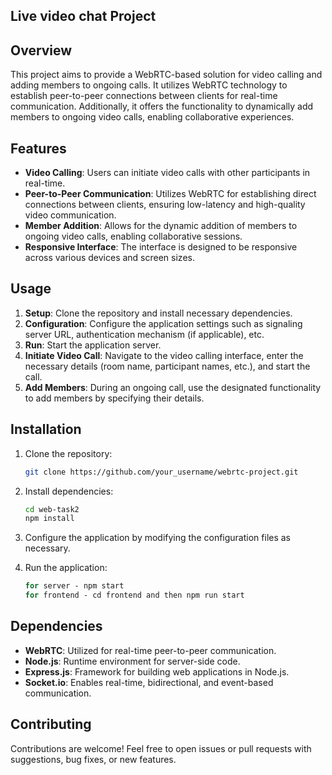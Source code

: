 ## Live video chat Project

## Overview
This project aims to provide a WebRTC-based solution for video calling and adding members to ongoing calls. It utilizes WebRTC technology to establish peer-to-peer connections between clients for real-time communication. Additionally, it offers the functionality to dynamically add members to ongoing video calls, enabling collaborative experiences.

## Features
- **Video Calling**: Users can initiate video calls with other participants in real-time.
- **Peer-to-Peer Communication**: Utilizes WebRTC for establishing direct connections between clients, ensuring low-latency and high-quality video communication.
- **Member Addition**: Allows for the dynamic addition of members to ongoing video calls, enabling collaborative sessions.
- **Responsive Interface**: The interface is designed to be responsive across various devices and screen sizes.

## Usage
1. **Setup**: Clone the repository and install necessary dependencies.
2. **Configuration**: Configure the application settings such as signaling server URL, authentication mechanism (if applicable), etc.
3. **Run**: Start the application server.
4. **Initiate Video Call**: Navigate to the video calling interface, enter the necessary details (room name, participant names, etc.), and start the call.
5. **Add Members**: During an ongoing call, use the designated functionality to add members by specifying their details.

## Installation
1. Clone the repository:
   ```bash
   git clone https://github.com/your_username/webrtc-project.git
   ```

2. Install dependencies:
   ```bash
   cd web-task2
   npm install
   ```

3. Configure the application by modifying the configuration files as necessary.

4. Run the application:
   ```bash
   for server - npm start
   for frontend - cd frontend and then npm run start
   ```
## Dependencies
- **WebRTC**: Utilized for real-time peer-to-peer communication.
- **Node.js**: Runtime environment for server-side code.
- **Express.js**: Framework for building web applications in Node.js.
- **Socket.io**: Enables real-time, bidirectional, and event-based communication.

## Contributing
Contributions are welcome! Feel free to open issues or pull requests with suggestions, bug fixes, or new features.

